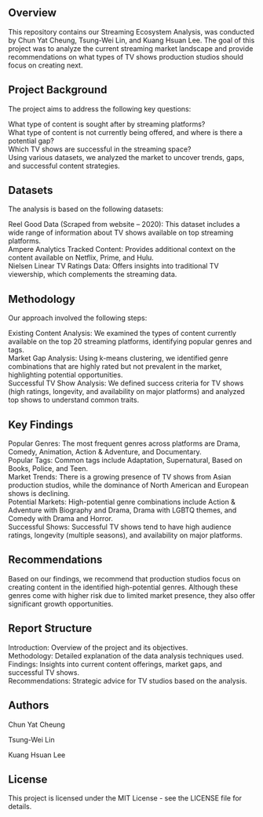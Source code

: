 ## Overview
This repository contains our Streaming Ecosystem Analysis, was conducted by Chun Yat Cheung, Tsung-Wei Lin, and Kuang Hsuan Lee. The goal of this project was to analyze the current streaming market landscape and provide recommendations on what types of TV shows production studios should focus on creating next.

## Project Background
The project aims to address the following key questions:

What type of content is sought after by streaming platforms?\
What type of content is not currently being offered, and where is there a potential gap?\
Which TV shows are successful in the streaming space?\
Using various datasets, we analyzed the market to uncover trends, gaps, and successful content strategies.

## Datasets
The analysis is based on the following datasets:

Reel Good Data (Scraped from website – 2020): This dataset includes a wide range of information about TV shows available on top streaming platforms.\
Ampere Analytics Tracked Content: Provides additional context on the content available on Netflix, Prime, and Hulu.\
Nielsen Linear TV Ratings Data: Offers insights into traditional TV viewership, which complements the streaming data.

## Methodology
Our approach involved the following steps:

Existing Content Analysis: We examined the types of content currently available on the top 20 streaming platforms, identifying popular genres and tags.\
Market Gap Analysis: Using k-means clustering, we identified genre combinations that are highly rated but not prevalent in the market, highlighting potential opportunities.\
Successful TV Show Analysis: We defined success criteria for TV shows (high ratings, longevity, and availability on major platforms) and analyzed top shows to understand common traits.

## Key Findings
Popular Genres: The most frequent genres across platforms are Drama, Comedy, Animation, Action & Adventure, and Documentary.\
Popular Tags: Common tags include Adaptation, Supernatural, Based on Books, Police, and Teen.\
Market Trends: There is a growing presence of TV shows from Asian production studios, while the dominance of North American and European shows is declining.\
Potential Markets: High-potential genre combinations include Action & Adventure with Biography and Drama, Drama with LGBTQ themes, and Comedy with Drama and Horror.\
Successful Shows: Successful TV shows tend to have high audience ratings, longevity (multiple seasons), and availability on major platforms.

## Recommendations
Based on our findings, we recommend that production studios focus on creating content in the identified high-potential genres. Although these genres come with higher risk due to limited market presence, they also offer significant growth opportunities.

## Report Structure
Introduction: Overview of the project and its objectives.\
Methodology: Detailed explanation of the data analysis techniques used.\
Findings: Insights into current content offerings, market gaps, and successful TV shows.\
Recommendations: Strategic advice for TV studios based on the analysis.

## Authors
Chun Yat Cheung

Tsung-Wei Lin

Kuang Hsuan Lee

## License
This project is licensed under the MIT License - see the LICENSE file for details.

